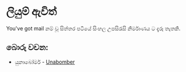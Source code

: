 # ලියුම් ඇවිත්

You've got mail නම් වූ සිත්තර පටියේ සිංහල උපසිරැසි නිර්මාණය ට දැරූ තැතකි.

## බොරු වචන:

- යුනාබෝමර් - [Unabomber](https://en.wikipedia.org/wiki/Ted_Kaczynski)
